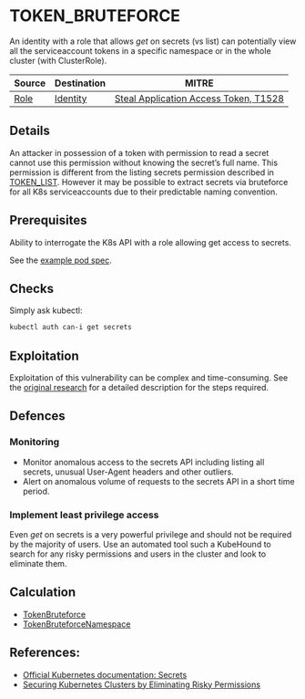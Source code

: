 # TOKEN_BRUTEFORCE

An identity with a role that allows *get* on secrets (vs list) can potentially view all the serviceaccount tokens in a specific namespace or in the whole cluster (with ClusterRole).

| Source                                    | Destination                           | MITRE                            |
| ----------------------------------------- | ------------------------------------- |----------------------------------|
| [Role](../vertices/ROLE.md) | [Identity](../vertices/IDENTITY.md) | [Steal Application Access Token, T1528](https://attack.mitre.org/techniques/T1528/) |

## Details

An attacker in possession of a token with permission to read a secret cannot use this permission without knowing the secret’s full name. This permission is different from the listing secrets permission described in [TOKEN_LIST](./TOKEN_LIST.md). However it may be possible to extract secrets via bruteforce for all K8s serviceaccounts due to their predictable naming convention.

## Prerequisites

Ability to interrogate the K8s API with a role allowing get access to secrets.

See the [example pod spec](../../test/setup/test-cluster/attacks/TOKEN_BRUTEFORCE.yaml).

## Checks

Simply ask kubectl:

```bash
kubectl auth can-i get secrets
```

## Exploitation

Exploitation of this vulnerability can be complex and time-consuming. See the [original research](https://www.cyberark.com/resources/threat-research-blog/securing-kubernetes-clusters-by-eliminating-risky-permissions) for a detailed description for the steps required.

## Defences

### Monitoring

+ Monitor anomalous access to the secrets API including listing all secrets, unusual User-Agent headers and other outliers.
+ Alert on anomalous volume of requests to the secrets API in a short time period.

### Implement least privilege access

Even *get* on secrets is a very powerful privilege and should not be required by the majority of users. Use an automated tool such a KubeHound to search for any risky permissions and users in the cluster and look to eliminate them.

## Calculation

+ [TokenBruteforce](../../pkg/kubehound/graph/edge/token_bruteforce.go)
+ [TokenBruteforceNamespace](../../pkg/kubehound/graph/edge/token_bruteforce_namespace.go)

## References:

+ [Official Kubernetes documentation: Secrets](https://kubernetes.io/docs/concepts/configuration/secret/#working-with-secrets)
+ [Securing Kubernetes Clusters by Eliminating Risky Permissions](https://www.cyberark.com/resources/threat-research-blog/securing-kubernetes-clusters-by-eliminating-risky-permissions)

